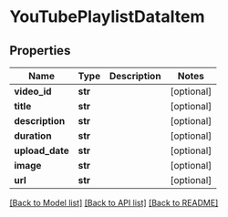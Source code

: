 # YouTubePlaylistDataItem

## Properties
Name | Type | Description | Notes
------------ | ------------- | ------------- | -------------
**video_id** | **str** |  | [optional] 
**title** | **str** |  | [optional] 
**description** | **str** |  | [optional] 
**duration** | **str** |  | [optional] 
**upload_date** | **str** |  | [optional] 
**image** | **str** |  | [optional] 
**url** | **str** |  | [optional] 

[[Back to Model list]](../README.md#documentation-for-models) [[Back to API list]](../README.md#documentation-for-api-endpoints) [[Back to README]](../README.md)

